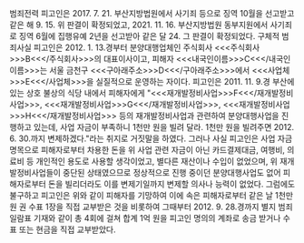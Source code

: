 범죄전력
피고인은 2017. 7. 21. 부산지방법원에서 사기죄 등으로 징역 10월을 선고받고 같은 해 9. 15. 위 판결이 확정되었고, 2021. 11. 16. 부산지방법원 동부지원에서 사기죄로 징역 6월에 집행유예 2년을 선고받아 같은 달 24. 그 판결이 확정되었다.
구체적 범죄사실
피고인은 2012. 1. 13.경부터 분양대행업체인 주식회사 <<<주식회사>>>B<<</주식회사>>>의 대표이사이고, 피해자 <<<내국인이름>>>C<<</내국인이름>>>는 서울 금천구 <<<구아래주소>>>D<<</구아래주소>>>에서 <<<사업체>>>E<<</사업체>>>을 실질적으로 운영하는 자이다.
피고인은 2011. 11. 9.경 부산에 있는 상호 불상의 식당 내에서 피해자에게 "<<<재개발정비사업>>>F<<</재개발정비사업>>>, <<<재개발정비사업>>>G<<</재개발정비사업>>>, <<<재개발정비사업>>>H<<</재개발정비사업>>> 등의 재개발정비사업과 관련하여 분양대행사업을 진행하고 있는데, 사업 자금이 부족하니 1천만 원을 빌려 달라. 1천만 원을 빌려주면 2012. 6. 30.까지 변제하겠다."라는 취지로 거짓말을 하였다.
그러나 사실 피고인은 사업 자금 명목으로 피해자로부터 차용한 돈을 위 사업 관련 자금이 아닌 카드결제대금, 여행비, 의료비 등 개인적인 용도로 사용할 생각이었고, 별다른 재산이나 수입이 없었으며, 위 재개발정비사업들이 중단된 상태였으므로 정상적으로 진행 중이던 분양대행사업도 없어 피해자로부터 돈을 빌리더라도 이를 변제기일까지 변제할 의사나 능력이 없었다.
그럼에도 불구하고 피고인은 위와 같이 피해자를 기망하여 이에 속은 피해자로부터 같은 날 1천만 원 권 수표 1장을 직접 교부받은 것을 비롯하여 그때부터 2012. 9. 28.경까지 별지 범죄일람표 기재와 같이 총 4회에 걸쳐 합계 1억 원을 피고인 명의의 계좌로 송금 받거나 수표 또는 현금을 직접 교부받았다.
